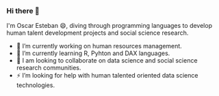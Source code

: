 ### Hi there 👋

I'm Oscar Esteban 😄, diving through programming languages to develop human talent development projects and social science research.
- 🔭 I’m currently working on human resources management.
- 🌱 I’m currently learning R, Pyhton and DAX languages.
- 💬 I am looking to collaborate on data science and social science research communities.
- ⚡  I’m looking for help with human talented oriented data science technologies.
